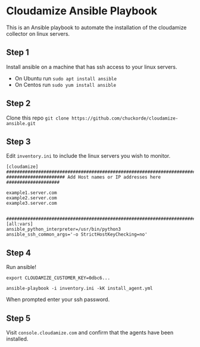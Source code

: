 # Cloudamize Ansible Playbook

This is an Ansible playbook to automate the installation of the cloudamize collector on linux servers.

## Step 1
Install ansible on a machine that has ssh access to your linux servers.

* On Ubuntu run `sudo apt install ansible`
* On Centos run `sudo yum install ansible`

## Step 2
Clone this repo
`git clone https://github.com/chuckorde/cloudamize-ansible.git`

## Step 3
Edit `inventory.ini` to include the linux servers you wish to monitor.


```
[cloudamize]                                                                    
############################################################################### 
###################### Add Host names or IP addresses here #################### 

example1.server.com
example2.server.com
example3.server.com

                                                                                   
############################################################################### 
[all:vars]                                                                         
ansible_python_interpreter=/usr/bin/python3                                        
ansible_ssh_common_args='-o StrictHostKeyChecking=no' 
```



## Step 4
Run ansible!

`export CLOUDAMIZE_CUSTOMER_KEY=0dbc6...`

`ansible-playbook -i inventory.ini -kK install_agent.yml`

When prompted enter your ssh password.

## Step 5

Visit `console.cloudamize.com` and confirm that the agents have been installed.
